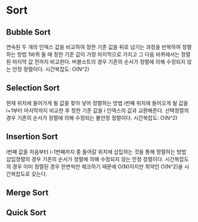 # Sort

## Bubble Sort

연속된 두 개의 인덱스 값을 비교하여 정한 기준 값을 뒤로 넘기는 과정을 반복하여 정렬하는 방법
1바퀴 돌 때 정한 기준 값이 가장 마지막으로 가지고 그 다음 바퀴에서는 정렬된 마지막 값 전까지 비교한다.
버블소트의 경우 기존의 순서가 정렬에 의해 수정되지 않는 안정 정렬이다.
시간복잡도: O(N^2)

## Selection Sort

현재 위치에 들어가게 될 값을 찾아 넣어 정렬하는 방법
i번째 위치에 들어오게 될 값을 i+1부터 마지막까지 비교한 후 정한 기준 값을 i 인덱스의 값과 교환해준다.
선택정렬의 경우 기존의 순서가 정렬에 의해 수정되는 불안정 정렬이다.
시간복잡도: O(N^2)

## Insertion Sort

i번째 값을 처음부터 i-1번째까지 중 들어갈 위치에 삽입하는 것을 통해 정렬하는 방법
삽입정렬의 경우 기존의 순서가 정렬에 의해 수정되지 않는 안정 정렬이다.
시간복잡도의 경우 이미 정렬된 경우 한번씩만 체크하기 때문에 O(N)이지만 최악인 O(N^2)을 시간복잡도로 갖는다.

## Merge Sort

## Quick Sort